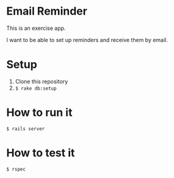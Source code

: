 # Email Reminder

This is an exercise app.

I want to be able to set up reminders and receive them by email.

# Setup

1. Clone this repository
1. `$ rake db:setup`

# How to run it

    $ rails server

# How to test it

    $ rspec
